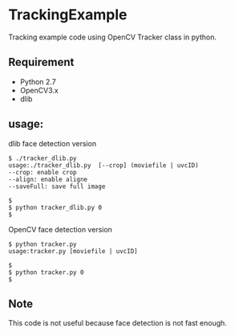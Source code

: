 # TrackingExample
Tracking example code using OpenCV Tracker class in python.

## Requirement
- Python 2.7
- OpenCV3.x
- dlib

## usage:

dlib face detection version

```
$ ./tracker_dlib.py
usage:./tracker_dlib.py  [--crop] (moviefile | uvcID)
--crop: enable crop
--align: enable aligne
--saveFull: save full image

$
$ python tracker_dlib.py 0
$
```


OpenCV face detection version

```
$ python tracker.py
usage:tracker.py [moviefile | uvcID]

$
$ python tracker.py 0
$
```

## Note
 This code is not useful because face detection is not fast enough.
